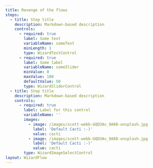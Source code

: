 ```yaml
---
title: Revenge of the flows
steps:
  - title: Step title
    description: Markdown-based description
    controls:
      - required: true
        label: Some text
        variableName: someText
        minLength: 1
        type: WizardTextControl
      - required: true
        label: Some label
        variableName: someSlider
        minValue: 0
        maxValue: 100
        defaultValue: 50
        type: WizardSliderControl
  - title: Step title
    description: Markdown-based description
    controls:
      - required: true
        label: Label for this control
        variableName: ''
        images:
          - image: /images/scott-webb-GQD3Av_9A88-unsplash.jpg
            label: 'Default Cacti :-)'
            value: cacti
          - image: /images/scott-webb-GQD3Av_9A88-unsplash.jpg
            label: 'Default Cacti :-)'
            value: cacti
        type: WizardImageSelectControl
layout: WizardFlow
---
```

